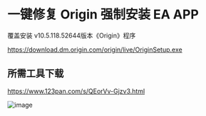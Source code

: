 # 一键修复 Origin 强制安装 EA APP

覆盖安装 v10.5.118.52644版本《Origin》程序

https://download.dm.origin.com/origin/live/OriginSetup.exe

## 所需工具下载

https://www.123pan.com/s/QEorVv-Gjzv3.html

![image](https://user-images.githubusercontent.com/28080853/225245713-03bdae1d-1d1a-4ef9-840f-ec081448e6d8.png)
